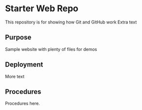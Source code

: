 # Starter Web Repo

This repository is for showing how Git and GitHub work
Extra text

## Purpose

Sample website with plenty of files for demos

## Deployment

More text

## Procedures

Procedures here.